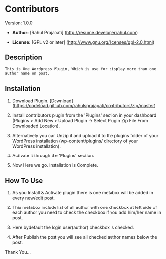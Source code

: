 # Contributors #

  Version:  1.0.0

* **Author:** [Rahul Prajapati] (http://resume.developerrahul.com)

* **License:** [GPL v2 or later] (http://www.gnu.org/licenses/gpl-2.0.html)

## Description ##
	This is One Wordpress Plugin, Which is use for display more than one author name on post.
	
## Installation ##
1. Download Plugin. 
   [Download] (https://codeload.github.com/rahulsprajapati/contributors/zip/master) 

2. Install contributors plugin from the 'Plugins' section in your dashboard (Plugins > Add New > Upload Plugin -> Select Plugin Zip File From Downloaded Location).

3. Alternatively you can Unzip it and upload it to the plugins folder of your WordPress installation (wp-content/plugins/ directory of your WordPress installation).

4. Activate it through the 'Plugins' section.

5. Now Here we go. Installation is Complete.

## How To Use ##
1. As you Install & Activate plugin there is one metabox will be added in every new/edit post.

2. This metabox include list of all author with one checkbox at left side of each author you need to check the checkbox if you add him/her name in post.

3. Here bydefault the login user(author) checkbox is checked. 

4. After Publish the post you will see all checked author names below the post.


Thank You...


